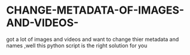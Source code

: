 # CHANGE-METADATA-OF-IMAGES-AND-VIDEOS-
got a lot of images and videos and want to change thier metadata and names ,well this python script is the right solution for you 
